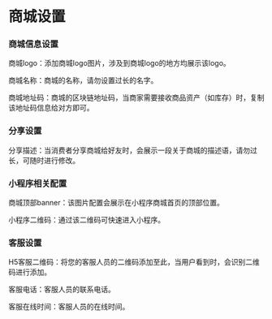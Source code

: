 # 商城设置

### 商城信息设置

商城logo：添加商城logo图片，涉及到商城logo的地方均展示该logo。

商城名称：商城的名称，请勿设置过长的名字。

商城地址码：商城的区块链地址码，当商家需要接收商品资产（如库存）时，复制该地址码信息给对方即可。

### 分享设置

分享描述：当消费者分享商城给好友时，会展示一段关于商城的描述语，请勿过长，可随时进行修改。

### 小程序相关配置

商城顶部banner：该图片配置会展示在小程序商城首页的顶部位置。

小程序二维码：通过该二维码可快速进入小程序。

### 客服设置

H5客服二维码：将您的客服人员的二维码添加至此，当用户看到时，会识别二维码进行添加。

客服电话：客服人员的联系电话。

客服在线时间：客服人员的在线时间。

